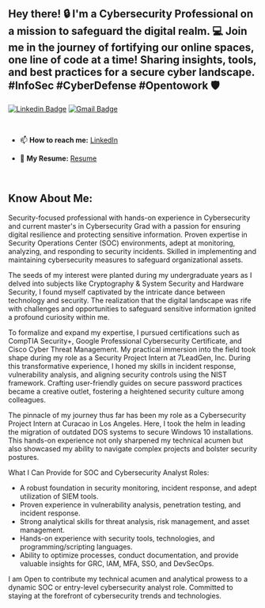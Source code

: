 ## Hey there! 🔒 I'm a Cybersecurity Professional on a mission to safeguard the digital realm. 💻 Join me in the journey of fortifying our online spaces, one line of code at a time! Sharing insights, tools, and best practices for a secure cyber landscape. #InfoSec #CyberDefense #Opentowork 🛡️

[![Linkedin Badge](https://img.shields.io/badge/-neilmachado-blue?style=flat-square&logo=Linkedin&logoColor=white&link=https://www.linkedin.com/in/neilmachado/)](https://www.linkedin.com/in/neilmachado/)
[![Gmail Badge](https://img.shields.io/badge/-neilmachado07@gmail.com-c14438?style=flat-square&logo=Gmail&logoColor=white&link=mailto:neilmachado07@gmail.com)](mailto:neilmachado@gmail.com) 

<br>

- 📫 <b>How to reach me:</b> [LinkedIn](https://linkedin.com/in/neilmachado)

- 📌 <b>My Resume:</b> [Resume](https://github.com/neilmachado/neilmachado/blob/main/Neil%20%20CV.pdf)

<br>

## Know About Me: 
Security-focused professional with hands-on experience in Cybersecurity and current master's in Cybersecurity Grad with a passion for ensuring digital resilience and protecting sensitive information. Proven expertise in Security Operations Center (SOC) environments, adept at monitoring, analyzing, and responding to security incidents. Skilled in implementing and maintaining cybersecurity measures to safeguard organizational assets. 

The seeds of my interest were planted during my undergraduate years as I delved into subjects like Cryptography & System Security and Hardware Security, I found myself captivated by the intricate dance between technology and security. The realization that the digital landscape was rife with challenges and opportunities to safeguard sensitive information ignited a profound curiosity within me.

To formalize and expand my expertise, I pursued certifications such as CompTIA Security+, Google Professional Cybersecurity Certificate, and Cisco Cyber Threat Management. My practical immersion into the field took shape during my role as a Security Project Intern at 7LeadGen, Inc. During this transformative experience, I honed my skills in incident response, vulnerability analysis, and aligning security controls using the NIST framework. Crafting user-friendly guides on secure password practices became a creative outlet, fostering a heightened security culture among colleagues.

The pinnacle of my journey thus far has been my role as a Cybersecurity Project Intern at Curacao in Los Angeles. Here, I took the helm in leading the migration of outdated DOS systems to secure Windows 10 installations. This hands-on experience not only sharpened my technical acumen but also showcased my ability to navigate complex projects and bolster security postures.

What I Can Provide for SOC and Cybersecurity Analyst Roles:
- A robust foundation in security monitoring, incident response, and adept utilization of SIEM tools.
- Proven experience in vulnerability analysis, penetration testing, and incident response.
- Strong analytical skills for threat analysis, risk management, and asset management.
- Hands-on experience with security tools, technologies, and programming/scripting languages.
- Ability to optimize processes, conduct documentation, and provide valuable insights for GRC, IAM, MFA, SSO, and DevSecOps.

I am Open to contribute my technical acumen and analytical prowess to a dynamic SOC or entry-level cybersecurity analyst role. Committed to staying at the forefront of cybersecurity trends and technologies.
